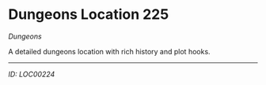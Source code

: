 # Dungeons Location 225

*Dungeons*

A detailed dungeons location with rich history and plot hooks.

---
*ID: LOC00224*